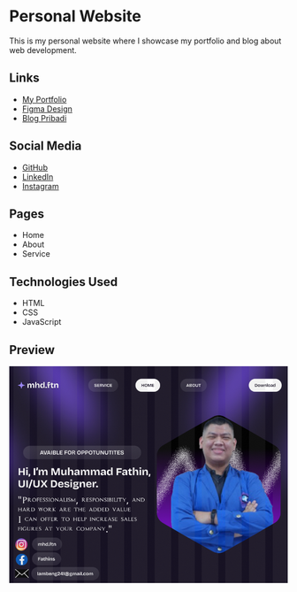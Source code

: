 # Personal Website

This is my personal website where I showcase my portfolio and blog about web development.

## Links

- [My Portfolio](https://myportfolio.com)
- [Figma Design](https://www.figma.com/design/kIrYaD803wkAqBgETOAPOj/Untitled?node-id=0-1&t=LGcp7uUDeOmxpy1i-1)
- [Blog Pribadi](https://www.blogger.com/blog/posts/6757370479543192752?pli=1)

## Social Media

- [GitHub](https://github.com)
- [LinkedIn](https://www.linkedin.com/in/muhammad-fathin-686407382/)
- [Instagram](https://www.instagram.com/mhd.ftn?igsh=MTJ6eGJnY2VvN3BlbQ==)

## Pages

- Home
- About
- Service

## Technologies Used

- HTML
- CSS
- JavaScript

## Preview

![Website Preview](/assets/PFP.png)